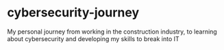 # cybersecurity-journey
My personal journey from working in the construction industry, to learning about cybersecurity and developing my skills to break into IT
